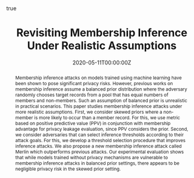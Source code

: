 ---
title: "Revisiting Membership Inference Under Realistic Assumptions"
authors:
- admin
- Lingxiao Wang
- David Evans
- Quanquan Gu

date: "2020-05-11T00:00:00Z"
doi: ""

math: true

# Schedule page publish date (NOT publication's date).
publishDate: "2020-06-21T00:00:00Z"

# Publication type.
# Legend: 0 = Uncategorized; 1 = Conference paper; 2 = Journal article;
# 3 = Preprint / Working Paper; 4 = Report; 5 = Book; 6 = Book section;
# 7 = Thesis; 8 = Patent
publication_types: ["3"]

# Publication name and optional abbreviated publication name.
publication: In arXiv
publication_short: ""

abstract: Membership inference attacks on models trained using machine learning have been shown to pose significant privacy risks. However, previous works on membership inference assume a balanced prior distribution where the adversary randomly chooses target records from a pool that has equal numbers of members and non-members. Such an assumption of balanced prior is unrealistic in practical scenarios. This paper studies membership inference attacks under more realistic assumptions. First, we consider skewed priors where a non-member is more likely to occur than a member record. For this, we use metric based on positive predictive value (PPV) in conjunction with membership advantage for privacy leakage evaluation, since PPV considers the prior. Second, we consider adversaries that can select inference thresholds according to their attack goals. For this, we develop a threshold selection procedure that improves inference attacks. We also propose a new membership inference attack called Merlin which outperforms previous attacks. Our experimental evaluation shows that while models trained without privacy mechanisms are vulnerable to membership inference attacks in balanced prior settings, there appears to be negligible privacy risk in the skewed prior setting.

# Summary. An optional shortened abstract.
summary: We propose novel membership inference attack and a threshold selection procedure to improve existing threshold based membership inference attacks. We further explore membership inference attack in more realistic settings of skewed priors.

tags:
- Machine Learning
- Differential Privacy

featured: true

url_pdf: https://arxiv.org/pdf/2005.10881.pdf
url_code: https://github.com/bargavj/EvaluatingDPML
url_dataset: ''
url_poster: ''
url_project: ''
url_slides: ''
url_source: ''
url_video: ''

# Featured image
# To use, add an image named `featured.jpg/png` to your page's folder. 
image:
  caption: 'Image credit: [**Unsplash**](https://unsplash.com/photos/pLCdAaMFLTE)'
  focal_point: ""
  preview_only: false

# Associated Projects (optional).
#   Associate this publication with one or more of your projects.
#   Simply enter your project's folder or file name without extension.
#   E.g. `internal-project` references `content/project/internal-project/index.md`.
#   Otherwise, set `projects: []`.
projects:
- evaluating-dpml

# Slides (optional).
#   Associate this publication with Markdown slides.
#   Simply enter your slide deck's filename without extension.
#   E.g. `slides: "example"` references `content/slides/example/index.md`.
#   Otherwise, set `slides: ""`.
slides: ""
---